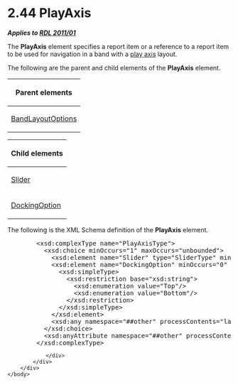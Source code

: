<html dir="LTR" xmlns:mshelp="http://msdn.microsoft.com/mshelp" xmlns:ddue="http://ddue.schemas.microsoft.com/authoring/2003/5" xmlns:xlink="http://www.w3.org/1999/xlink" xmlns:tool="http://www.microsoft.com/tooltip">
    <head>
        <meta http-equiv="Content-Type" content="text/html; CHARSET=utf-8"></meta>
        <meta name="save" content="history"></meta>
        <title>2.44 PlayAxis</title>
        <xml>
            <mshelp:toctitle title="2.44 PlayAxis"></mshelp:toctitle>
            <mshelp:rltitle title="[MS-RDL]: PlayAxis"></mshelp:rltitle>
            <mshelp:keyword index="A" term="acda9c21-394e-4fea-91ec-24e988e9d4f7"></mshelp:keyword>
            <mshelp:attr name="DCSext.ContentType" value="open specification"></mshelp:attr>
            <mshelp:attr name="AssetID" value="acda9c21-394e-4fea-91ec-24e988e9d4f7"></mshelp:attr>
            <mshelp:attr name="TopicType" value="kbRef"></mshelp:attr>
            <mshelp:attr name="DCSext.Title" value="[MS-RDL]: PlayAxis" />
        </xml>
    </head>
    <body>
        <div id="header">
            <h1 class="heading">2.44 PlayAxis</h1>
        </div>
        <div id="mainSection">
            <div id="mainBody">
                <div id="allHistory" class="saveHistory"></div>
                <div id="sectionSection0" class="section" name="collapseableSection">
                    

<p><b><i>Applies to </i></b><a href="bf2bab1a-b608-4bcc-b718-1cc1baa9579c.htm"><b><i>RDL 2011/01</i></b></a></p>

<p>The <b>PlayAxis</b> element specifies a report item or a
reference to a report item to be used for navigation in a band with a <a href="b2482b3f-74ab-4ca8-a9e5-c07955011743.htm#gt_842dd55d-c911-4e31-acb2-deee862b6633">play axis</a> layout.</p>

<p>The following are the parent and child elements of the <b>PlayAxis</b>
element.</p>

<table>
 <thead>
  <tr>
   <th>
   <p>Parent elements</p>
   </th>
  </tr>
 </thead>
 <tr>
  <td>
  <p><a href="10738c86-0779-4107-997f-924a8a27c8f2.htm">BandLayoutOptions</a></p>
  </td>
 </tr>
</table>

<p> </p>

<table>
 <thead>
  <tr>
   <th>
   <p>Child elements</p>
   </th>
  </tr>
 </thead>
 <tr>
  <td>
  <p><a href="7c3db99f-f7fb-4af7-b0a6-0a19fedb41cb.htm">Slider</a></p>
  </td>
 </tr>
 <tr>
  <td>
  <p><a href="8890f471-5a6a-4122-bbd7-77944147bcf0.htm">DockingOption</a></p>
  </td>
 </tr>
</table>

<p>The following is the XML Schema definition of the <b>PlayAxis</b>
element.</p>

<dl>
<dd>
<div><pre>   &lt;xsd:complexType name=&quot;PlayAxisType&quot;&gt;
     &lt;xsd:choice minOccurs=&quot;1&quot; maxOccurs=&quot;unbounded&quot;&gt;
       &lt;xsd:element name=&quot;Slider&quot; type=&quot;SliderType&quot; minOccurs=&quot;0&quot;  maxOccurs=&quot;1&quot;/&gt;
       &lt;xsd:element name=&quot;DockingOption&quot; minOccurs=&quot;0&quot; maxOccurs=&quot;1&quot;&gt;
         &lt;xsd:simpleType&gt;
           &lt;xsd:restriction base=&quot;xsd:string&quot;&gt;
             &lt;xsd:enumeration value=&quot;Top&quot;/&gt;
             &lt;xsd:enumeration value=&quot;Bottom&quot;/&gt;
           &lt;/xsd:restriction&gt;
         &lt;/xsd:simpleType&gt;
       &lt;/xsd:element&gt;
       &lt;xsd:any namespace=&quot;##other&quot; processContents=&quot;lax&quot; /&gt;
     &lt;/xsd:choice&gt;
     &lt;xsd:anyAttribute namespace=&quot;##other&quot; processContents=&quot;lax&quot; /&gt;
   &lt;/xsd:complexType&gt;
</pre></div>
</dd></dl>


                </div>
            </div>
        </div>
    </body>
</html>